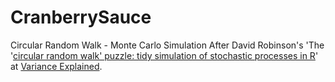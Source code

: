 # CranberrySauce
Circular Random Walk - Monte Carlo Simulation
After David Robinson's 'The '[circular random walk' puzzle: tidy simulation of stochastic processes in R](http://varianceexplained.org/r/cranberry-sauce/)' at [Variance Explained](varianceexplained.org).
